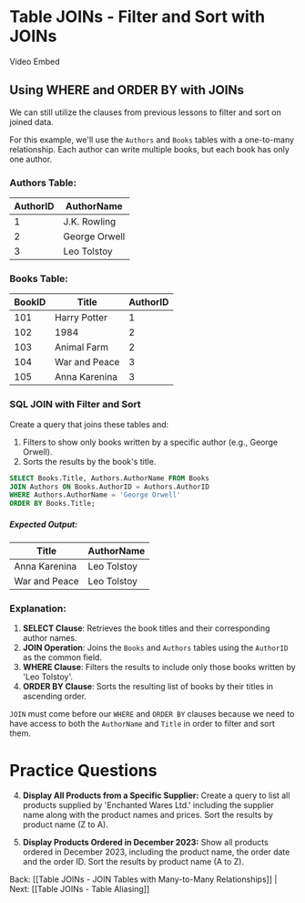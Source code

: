 # Table JOINs - Filter and Sort with JOINs

Video Embed

## Using WHERE and ORDER BY with JOINs

We can still utilize the clauses from previous lessons to filter and sort on joined data. 

For this example, we'll use the `Authors` and `Books` tables with a one-to-many relationship. Each author can write multiple books, but each book has only one author.
### Authors Table:
|AuthorID|AuthorName|
|---|---|
|1|J.K. Rowling|
|2|George Orwell|
|3|Leo Tolstoy|
### Books Table:
| BookID | Title | AuthorID |
| ---- | ---- | ---- |
| 101 | Harry Potter | 1 |
| 102 | 1984 | 2 |
| 103 | Animal Farm | 2 |
| 104 | War and Peace | 3 |
| 105 | Anna Karenina | 3 |
### SQL JOIN with Filter and Sort

Create a query that joins these tables and:
1. Filters to show only books written by a specific author (e.g., George Orwell).
2. Sorts the results by the book's title.

```sql
SELECT Books.Title, Authors.AuthorName FROM Books
JOIN Authors ON Books.AuthorID = Authors.AuthorID
WHERE Authors.AuthorName = 'George Orwell'
ORDER BY Books.Title;

```
##### Expected Output:
|Title|AuthorName|
|---|---|
|Anna Karenina|Leo Tolstoy|
|War and Peace|Leo Tolstoy|
### Explanation:

1. **SELECT Clause**: Retrieves the book titles and their corresponding author names.
2. **JOIN Operation**: Joins the `Books` and `Authors` tables using the `AuthorID` as the common field.
3. **WHERE Clause**: Filters the results to include only those books written by 'Leo Tolstoy'.
4. **ORDER BY Clause**: Sorts the resulting list of books by their titles in ascending order.

`JOIN` must come before our `WHERE` and `ORDER BY` clauses because we need to have access to both the `AuthorName` and `Title` in order to filter and sort them.

# Practice Questions

4. **Display All Products from a Specific Supplier:** Create a query to list all products supplied by 'Enchanted Wares Ltd.' including the supplier name along with the product names and prices. Sort the results by product name (Z to A).

5. **Display Products Ordered in December 2023:** Show all products ordered in December 2023, including the product name, the order date and the order ID. Sort the results by product name (A to Z).



Back: [[Table JOINs - JOIN Tables with Many-to-Many Relationships]] | Next: [[Table JOINs - Table Aliasing]]